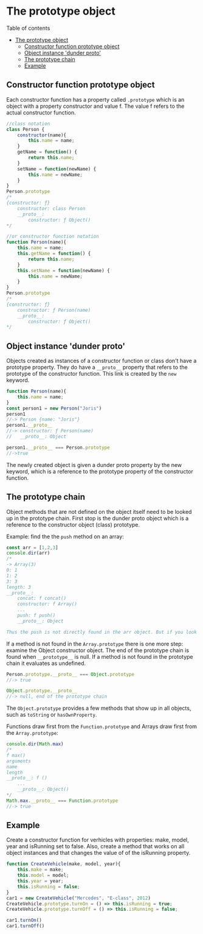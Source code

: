 # The prototype object
Table of contents
- [The prototype object](#the-prototype-object)
	- [Constructor function prototype object](#constructor-function-prototype-object)
	- [Object instance 'dunder proto'](#object-instance-dunder-proto)
	- [The prototype chain](#the-prototype-chain)
	- [Example](#example)

## Constructor function prototype object
Each constructor function has a property called `.prototype` which is
an object with a property constructor and value f. The value f refers to the actual constructor function.

```js
//class notation
class Person {
	constructor(name){
		this.name = name;
	}
	getName = function() {
		return this.name;
	}
	setName = function(newName) {
		this.name = newName;
	}
}
Person.prototype
/*
{constructor: ƒ}
	constructor: class Person
	__proto__:
		constructor: ƒ Object()
*/	

//or constructor function notation
function Person(name){
	this.name = name;
	this.getName = function() {
		return this.name;
	}
	this.setName = function(newName) {
		this.name = newName;
	}
}
Person.prototype		
/*
{constructor: ƒ}
	constructor: ƒ Person(name)
	__proto__:
		constructor: ƒ Object()
*/	
```
## Object instance 'dunder proto'
Objects created as instances of a constructor function or class don't have a prototype property. They do have a `__proto__` property that refers to the prototype of the constructor function. This link is created by the `new` keyword. 
```js
function Person(name){
	this.name = name;
}
const person1 = new Person("Joris")
person1 
//-> Person {name: "Joris"}
person1.__proto__ 
//-> constructor: ƒ Person(name)
//	 __proto__: Object

person1.__proto__ === Person.prototype		
//->true
```
The newly created object is given a dunder proto property by the new keyword, which is a reference to the prototype property of the constructor function.

## The prototype chain
Object methods that are not defined on the object itself need to be looked up in the prototype chain. First stop is the dunder proto object which is a reference to the constructor object (class) prototype. 

Example: find the the `push` method on an array:
```js
const arr = [1,2,3]
console.dir(arr) 
/*
-> Array(3)
0: 1
1: 2
3: 3
length: 3
__proto__:
	concat: f concat()
	constructor: f Array()
	...
	push: f push()
	__proto__: Object

Thus the push is not directly found in the arr object. But if you look inside the __proto__ of we can see the properties set on the Array.prototype where push resides.
```
If a method is not found in the `Array.prototype` there is one more step: examine the Object constructor object. The end of the prototype chain is found when `__prototype__` is null. If a method is not found in the prototype chain it evaluates as undefined.
```js
Person.prototype.__proto__ === Object.prototype 
//-> true

Object.prototype.__proto__ 
//-> null, end of the prototype chain
```
The `Object.prototype` provides a few methods that show up in all objects, such as `toString` or `hasOwnProperty`.

Functions draw first from the `Function.prototype` and Arrays draw first from the `Array.prototype`:
```js
console.dir(Math.max) 
/* 
f max()
arguments
name
length
__proto__: f ()
	...
	__proto__: Object()
*/
Math.max.__proto__ === Function.prototype 
//-> true
```

## Example
Create a constructor function for verhicles with properties: make, model, year and isRunning set to false. Also, create a method that works on all object instances and that changes the value of of the isRunning property.
```js
function CreateVehicle(make, model, year){
	this.make = make;
	this.model = model;
	this.year = year;
	this.isRunning = false;
}
car1 = new CreateVehicle("Mercedes", "E-class", 2012)
CreateVehicle.prototype.turnOn = () => this.isRunning = true;
CreateVehicle.prototype.turnOff = () => this.isRunning = false;

car1.turnOn()
car1.turnOff()
```